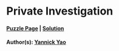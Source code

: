 # Private Investigation

#### [Puzzle Page](5.1-p.pdf) | [Solution](5.1.pdf)
#### Author(s): [Yannick Yao](../../../../search.html?q=Yannick+Yao)

